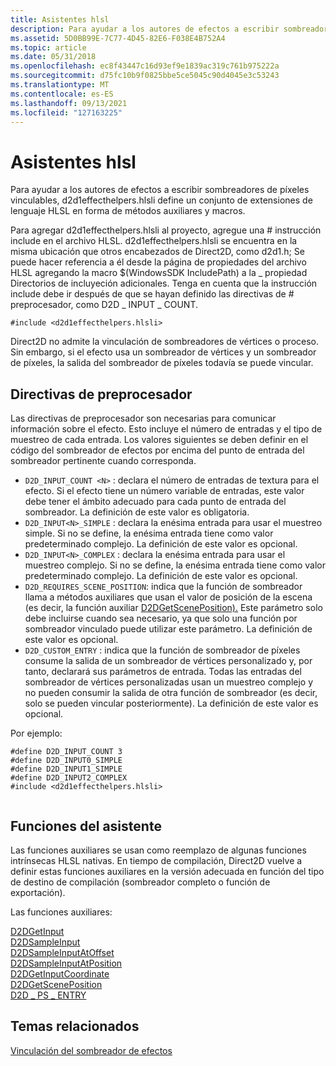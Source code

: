 ```yaml
---
title: Asistentes hlsl
description: Para ayudar a los autores de efectos a escribir sombreadores de píxeles vinculables, d2d1effecthelpers.hlsli define un conjunto de extensiones de lenguaje HLSL en forma de métodos auxiliares y macros.
ms.assetid: 5D0BB99E-7C77-4D45-82E6-F038E4B752A4
ms.topic: article
ms.date: 05/31/2018
ms.openlocfilehash: ec8f43447c16d93ef9e1839ac319c761b975222a
ms.sourcegitcommit: d75fc10b9f0825bbe5ce5045c90d4045e3c53243
ms.translationtype: MT
ms.contentlocale: es-ES
ms.lasthandoff: 09/13/2021
ms.locfileid: "127163225"
---
```

# <a name="hlsl-helpers"></a>Asistentes hlsl

Para ayudar a los autores de efectos a escribir sombreadores de píxeles vinculables, d2d1effecthelpers.hlsli define un conjunto de extensiones de lenguaje HLSL en forma de métodos auxiliares y macros.

Para agregar d2d1effecthelpers.hlsli al proyecto, agregue una \# instrucción include en el archivo HLSL. d2d1effecthelpers.hlsli se encuentra en la misma ubicación que otros encabezados de Direct2D, como d2d1.h; Se puede hacer referencia a él desde la página de propiedades del archivo HLSL agregando la macro $(WindowsSDK IncludePath) a la \_ propiedad Directorios de incluyeción adicionales. Tenga en cuenta que la instrucción include debe ir después de que se hayan definido las directivas de \# preprocesador, como D2D \_ INPUT \_ COUNT.

``` syntax
#include <d2d1effecthelpers.hlsli>
```

Direct2D no admite la vinculación de sombreadores de vértices o proceso. Sin embargo, si el efecto usa un sombreador de vértices y un sombreador de píxeles, la salida del sombreador de píxeles todavía se puede vincular.

## <a name="preprocessor-directives"></a>Directivas de preprocesador

Las directivas de preprocesador son necesarias para comunicar información sobre el efecto. Esto incluye el número de entradas y el tipo de muestreo de cada entrada. Los valores siguientes se deben definir en el código del sombreador de efectos por encima del punto de entrada del sombreador pertinente cuando corresponda.

-   `D2D_INPUT_COUNT <N>` : declara el número de entradas de textura para el efecto. Si el efecto tiene un número variable de entradas, este valor debe tener el ámbito adecuado para cada punto de entrada del sombreador. La definición de este valor es obligatoria.
-   `D2D_INPUT<N>_SIMPLE` : declara la enésima entrada para usar el muestreo simple. Si no se define, la enésima entrada tiene como valor predeterminado complejo. La definición de este valor es opcional.
-   `D2D_INPUT<N>_COMPLEX` : declara la enésima entrada para usar el muestreo complejo. Si no se define, la enésima entrada tiene como valor predeterminado complejo. La definición de este valor es opcional.
-   `D2D_REQUIRES_SCENE_POSITION`: indica que la función de sombreador llama a métodos auxiliares que usan el valor de posición de la escena (es decir, la función auxiliar [D2DGetScenePosition).](d2dgetsceneposition.md) Este parámetro solo debe incluirse cuando sea necesario, ya que solo una función por sombreador vinculado puede utilizar este parámetro. La definición de este valor es opcional.
-   `D2D_CUSTOM_ENTRY` : indica que la función de sombreador de píxeles consume la salida de un sombreador de vértices personalizado y, por tanto, declarará sus parámetros de entrada. Todas las entradas del sombreador de vértices personalizadas usan un muestreo complejo y no pueden consumir la salida de otra función de sombreador (es decir, solo se pueden vincular posteriormente). La definición de este valor es opcional.

Por ejemplo:

``` syntax
#define D2D_INPUT_COUNT 3
#define D2D_INPUT0_SIMPLE
#define D2D_INPUT1_SIMPLE
#define D2D_INPUT2_COMPLEX
#include <d2d1effecthelpers.hlsli>
          
```

## <a name="helper-functions"></a>Funciones del asistente

Las funciones auxiliares se usan como reemplazo de algunas funciones intrínsecas HLSL nativas. En tiempo de compilación, Direct2D vuelve a definir estas funciones auxiliares en la versión adecuada en función del tipo de destino de compilación (sombreador completo o función de exportación).

Las funciones auxiliares:

<dl>

[D2DGetInput](d2dgetinput.md)  
[D2DSampleInput](d2dsampleinput.md)  
[D2DSampleInputAtOffset](d2dsampleinputatoffset.md)  
[D2DSampleInputAtPosition](d2dsampleinputatposition.md)  
[D2DGetInputCoordinate](d2dgetinputcoordinate.md)  
[D2DGetScenePosition](d2dgetsceneposition.md)  
[D2D \_ PS \_ ENTRY](d2d-ps-entry.md)  
</dl>

## <a name="related-topics"></a>Temas relacionados

<dl> <dt>

[Vinculación del sombreador de efectos](effect-shader-linking.md)
</dt> </dl>

 

 




